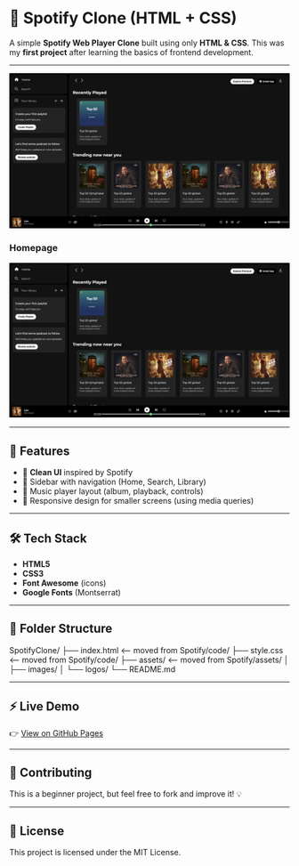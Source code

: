 # 🎵 Spotify Clone (HTML + CSS)

A simple **Spotify Web Player Clone** built using only **HTML & CSS**.
This was my **first project** after learning the basics of frontend development.

---

![## 📸 Screenshots](assets/spotify-clone.png)

### Homepage
![App Screenshot](assets/spotify-clone.png)

---

## 🚀 Features

- 🎨 **Clean UI** inspired by Spotify
- 📂 Sidebar with navigation (Home, Search, Library)
- 🎵 Music player layout (album, playback, controls)
- 📱 Responsive design for smaller screens (using media queries)

---

## 🛠️ Tech Stack

- **HTML5**
- **CSS3**
- **Font Awesome** (icons)
- **Google Fonts** (Montserrat)

---

## 📂 Folder Structure

SpotifyClone/
├── index.html       <-- moved from Spotify/code/
├── style.css        <-- moved from Spotify/code/
├── assets/          <-- moved from Spotify/assets/
│   ├── images/
│   └── logos/
└── README.md


---

## ⚡ Live Demo

👉 [View on GitHub Pages](https://mohitchauhan-stack.github.io/SpotifyClone/)
<!-- added live link -->
---

## 🤝 Contributing

This is a beginner project, but feel free to fork and improve it! 💡

---

## 📜 License

This project is licensed under the MIT License.
